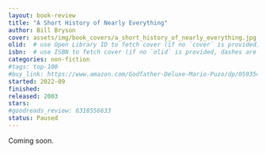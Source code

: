 ```yaml
---
layout: book-review
title: "A Short History of Nearly Everything"
author: Bill Bryson
cover: assets/img/book_covers/a_short_history_of_nearly_everything.jpg
olid:  # use Open Library ID to fetch cover (if no `cover` is provided)
isbn:  # use ISBN to fetch cover (if no `olid` is provided, dashes are optional)
categories: non-fiction
#tags: top-100
#buy_link: https://www.amazon.com/Godfather-Deluxe-Mario-Puzo/dp/0593542592
started: 2022-09
finished: 
released: 2003
stars: 
#goodreads_review: 6318556633
status: Paused
---
```


<!-- Various kinds of status that I can assign to a book
finished - For books you've completed reading (what you're currently using)
reading - For books you're currently reading
queued - For books next in your reading list
interested - For books you're interested in but not committed to read yet
paused - For books you started but temporarily stopped reading
abandoned - For books you started but decided not to finish
reread - For books you're reading again -->

Coming soon.